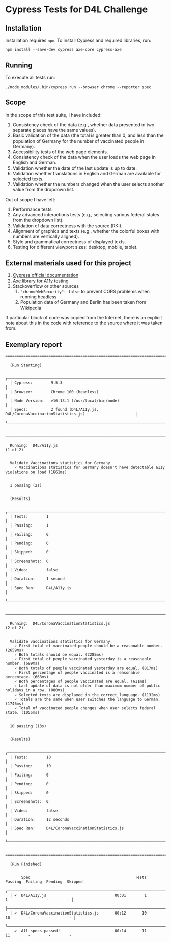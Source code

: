 # Cypress Tests for D4L Challenge

## Installation

Installation requires `npm`.
To install Cypress and required libraries, run:

```shell
npm install --save-dev cypress axe-core cypress-axe
```

## Running

To execute all tests run:

```shell
./node_modules/.bin/cypress run --browser chrome --reporter spec
```

## Scope

In the scope of this test suite, I have included:

1. Consistency check of the data (e.g., whether data presented in two separate places have the same values).
2. Basic validation of the data (the total is greater than 0, and less than the population of Germany for the number of vaccinated people in Germany).
3. Accessibility tests of the web page elements.
4. Consistency check of the data when the user loads the web page in English and German.
5. Validation whether the date of the last update is up to date.
6. Validation whether translations in English and German are available for selected texts.
7. Validation whether the numbers changed when the user selects another value from the dropdown list.

Out of scope I have left:

1. Performance tests.
1. Any advanced interactions tests (e.g., selecting various federal states from the dropdown list).
1. Validation of data correctness with the source (RKI).
1. Alignment of graphics and texts (e.g., whether the colorful boxes with numbers are vertically aligned).
1. Style and grammatical correctness of displayed texts.
1. Testing for different viewport sizes: desktop, mobile, tablet.

## External materials used for this project

1. [Cypress official documentation](https://docs.cypress.io)
1. [Axe library for A11y testing](https://www.npmjs.com/package/cypress-axe)
1. Stackoverflow or other sources
    1. `"chromeWebSecurity": false` to prevent CORS problems when running headless
    1. Population data of Germany and Berlin has been taken from Wikipedia

If particular block of code was copied from the Internet, there is an explicit note about this in the code with reference to the source where it was taken from.

## Exemplary report

```text
====================================================================================================

  (Run Starting)

  ┌────────────────────────────────────────────────────────────────────────────────────────────────┐
  │ Cypress:        9.5.3                                                                          │
  │ Browser:        Chrome 100 (headless)                                                          │
  │ Node Version:   v16.13.1 (/usr/local/bin/node)                                                 │
  │ Specs:          2 found (D4L/A11y.js, D4L/CoronaVaccinationStatistics.js)                      │
  └────────────────────────────────────────────────────────────────────────────────────────────────┘


────────────────────────────────────────────────────────────────────────────────────────────────────

  Running:  D4L/A11y.js                                                                     (1 of 2)


  Validate Vaccinations statistics for Germany
    ✓ Vaccinations statistics for Germany doesn't have detectable a11y violations on load (1661ms)


  1 passing (2s)


  (Results)

  ┌────────────────────────────────────────────────────────────────────────────────────────────────┐
  │ Tests:        1                                                                                │
  │ Passing:      1                                                                                │
  │ Failing:      0                                                                                │
  │ Pending:      0                                                                                │
  │ Skipped:      0                                                                                │
  │ Screenshots:  0                                                                                │
  │ Video:        false                                                                            │
  │ Duration:     1 second                                                                         │
  │ Spec Ran:     D4L/A11y.js                                                                      │
  └────────────────────────────────────────────────────────────────────────────────────────────────┘


────────────────────────────────────────────────────────────────────────────────────────────────────

  Running:  D4L/CoronaVaccinationStatistics.js                                              (2 of 2)


  Validate vaccinations statistics for Germany.
    ✓ First total of vaccinated people should be a reasonable number. (2659ms)
    ✓ Both totals should be equal. (2285ms)
    ✓ First total of people vaccinated yesterday is a reasonable number. (699ms)
    ✓ Both totals of people vaccinated yesterday are equal. (817ms)
    ✓ First percentage of people vaccinated is a reasonable percentage. (668ms)
    ✓ Both percentages of people vaccinated are equal. (611ms)
    ✓ Last update of data is not older than maximum number of public holidays in a row. (880ms)
    ✓ Selected texts are displayed in the correct language. (1132ms)
    ✓ Totals are the same when user switches the language to German. (1746ms)
    ✓ Total of vaccinated people changes when user selects federal state. (1055ms)


  10 passing (13s)


  (Results)

  ┌────────────────────────────────────────────────────────────────────────────────────────────────┐
  │ Tests:        10                                                                               │
  │ Passing:      10                                                                               │
  │ Failing:      0                                                                                │
  │ Pending:      0                                                                                │
  │ Skipped:      0                                                                                │
  │ Screenshots:  0                                                                                │
  │ Video:        false                                                                            │
  │ Duration:     12 seconds                                                                       │
  │ Spec Ran:     D4L/CoronaVaccinationStatistics.js                                               │
  └────────────────────────────────────────────────────────────────────────────────────────────────┘


====================================================================================================

  (Run Finished)


       Spec                                              Tests  Passing  Failing  Pending  Skipped
  ┌────────────────────────────────────────────────────────────────────────────────────────────────┐
  │ ✔  D4L/A11y.js                              00:01        1        1        -        -        - │
  ├────────────────────────────────────────────────────────────────────────────────────────────────┤
  │ ✔  D4L/CoronaVaccinationStatistics.js       00:12       10       10        -        -        - │
  └────────────────────────────────────────────────────────────────────────────────────────────────┘
    ✔  All specs passed!                        00:14       11       11        -        -        -


```
